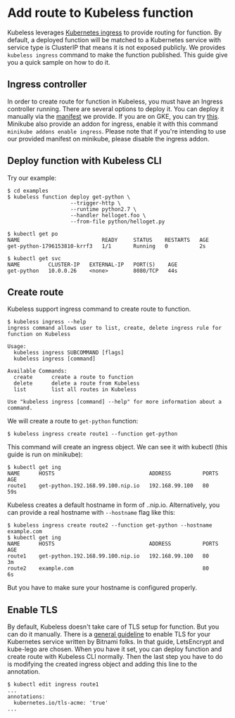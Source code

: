 # Add route to Kubeless function

Kubeless leverages [Kubernetes ingress](https://kubernetes.io/docs/concepts/services-networking/ingress/) to provide routing for function. By default, a deployed function will be matched to a Kubernetes service with service type is ClusterIP that means it is not exposed publicly. We provides `kubeless ingress` command to make the function published. This guide give you a quick sample on how to do it.

## Ingress controller

In order to create route for function in Kubeless, you must have an Ingress controller running. There are several options to deploy it. You can deploy it manually via the [manifest](https://github.com/kubeless/kubeless/blob/master/manifests/ingress/ingress-controller-http-only.yaml) we provide. If you are on GKE, you can try [this](https://github.com/kubernetes/ingress-gce). Minikube also provide an addon for ingress, enable it with this command `minikube addons enable ingress`. Please note that if you're intending to use our provided manifest on minikube, please disable the ingress addon.

## Deploy function with Kubeless CLI

Try our example:
```
$ cd examples
$ kubeless function deploy get-python \
                    --trigger-http \
                    --runtime python2.7 \
                    --handler helloget.foo \
                    --from-file python/helloget.py

$ kubectl get po
NAME                          READY     STATUS    RESTARTS   AGE
get-python-1796153810-krrf3   1/1       Running   0          2s

$ kubectl get svc
NAME         CLUSTER-IP   EXTERNAL-IP   PORT(S)    AGE
get-python   10.0.0.26    <none>        8080/TCP   44s
```

## Create route

Kubeless support ingress command to create route to function.
```
$ kubeless ingress --help
ingress command allows user to list, create, delete ingress rule for function on Kubeless

Usage:
  kubeless ingress SUBCOMMAND [flags]
  kubeless ingress [command]

Available Commands:
  create      create a route to function
  delete      delete a route from Kubeless
  list        list all routes in Kubeless

Use "kubeless ingress [command] --help" for more information about a command.
```

We will create a route to `get-python` function:

```
$ kubeless ingress create route1 --function get-python
```

This command will create an ingress object. We can see it with kubectl (this guide is run on minikube):

```
$ kubectl get ing
NAME      HOSTS                              ADDRESS          PORTS     AGE
route1    get-python.192.168.99.100.nip.io   192.168.99.100   80        59s
```

Kubeless creates a default hostname in form of <function-name>.<master-address>.nip.io. Alternatively, you can provide a real hostname with `--hostname` flag like this:

```
$ kubeless ingress create route2 --function get-python --hostname example.com
$ kubectl get ing
NAME      HOSTS                              ADDRESS          PORTS     AGE
route1    get-python.192.168.99.100.nip.io   192.168.99.100   80        3m
route2    example.com                                         80        6s
```

But you have to make sure your hostname is configured properly.

## Enable TLS

By default, Kubeless doesn't take care of TLS setup for function. But you can do it manually. There is a [general guideline](https://docs.bitnami.com/kubernetes/how-to/secure-kubernetes-services-with-ingress-tls-letsencrypt/) to enable TLS for your Kubernetes service written by Bitnami folks. In that guide, LetsEncrypt and kube-lego are chosen. When you have it set, you can deploy function and create route with Kubeless CLI normally. Then the last step you have to do is modifying the created ingress object and adding this line to the annotation.

```
$ kubectl edit ingress route1
...
annotations:
  kubernetes.io/tls-acme: 'true'
...
```
